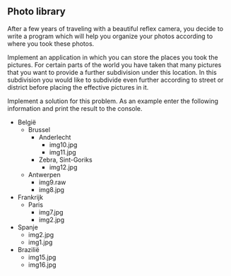 ## Photo library
After a few years of traveling with a beautiful reflex camera, you decide to write a
program which will help you organize your photos according to where you took these
photos.

Implement an application in which you can store the places you took the pictures. For
certain parts of the world you have taken that many pictures that you want to provide a
further subdivision under this location. In this subdivision you would like to subdivide
even further according to street or district before placing the effective pictures in it.

Implement a solution for this problem. As an example enter the following information
and print the result to the console.

- België
  - Brussel
    - Anderlecht
      - img10.jpg
      - img11.jpg
    - Zebra, Sint-Goriks
      - img12.jpg
  - Antwerpen
    - img9.raw
    - img8.jpg
- Frankrijk
  - Paris
    - img7.jpg
    - img2.jpg
- Spanje
  - img2.jpg
  - img1.jpg
- Brazilië
  - img15.jpg
  - img16.jpg